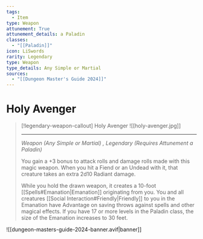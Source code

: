```yaml
---
tags:
  - Item
type: Weapon
attunement: True
attunement_details: a Paladin
classes:
  - "[[Paladin]]"
icon: LiSwords
rarity: Legendary
type: Weapon
type_details: Any Simple or Martial
sources: 
  - "[[Dungeon Master's Guide 2024]]"
---
```

# Holy Avenger
>[!legendary-weapon-callout] Holy Avenger
>![[holy-avenger.jpg]]
>
>- - -
>_Weapon (Any Simple or Martial) , Legendary (Requires Attunement a Paladin)_
>
>You gain a +3 bonus to attack rolls and damage rolls made with this magic weapon. When you hit a Fiend or an Undead with it, that creature takes an extra 2d10 Radiant damage.
>
>While you hold the drawn weapon, it creates a 10-foot [[Spells#Emanation\|Emanation]] originating from you. You and all creatures [[Social Interaction#Friendly\|Friendly]] to you in the Emanation have Advantage on saving throws against spells and other magical effects. If you have 17 or more levels in the Paladin class, the size of the Emanation increases to 30 feet.
>


![[dungeon-masters-guide-2024-banner.avif|banner]]